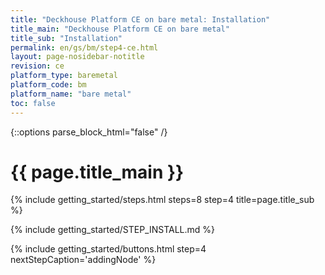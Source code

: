 ```yaml
---
title: "Deckhouse Platform CE on bare metal: Installation"
title_main: "Deckhouse Platform CE on bare metal"
title_sub: "Installation"
permalink: en/gs/bm/step4-ce.html
layout: page-nosidebar-notitle
revision: ce
platform_type: baremetal
platform_code: bm
platform_name: "bare metal"
toc: false
---
```


<link rel="stylesheet" type="text/css" href='{{ assets["getting-started.css"].digest_path }}' />
<script type="text/javascript" src='{{ assets["getting-started.js"].digest_path }}'></script>

{::options parse_block_html="false" /}

<h1 class="docs__title">{{ page.title_main }}</h1>
{% include getting_started/steps.html steps=8 step=4 title=page.title_sub %}

{% include getting_started/STEP_INSTALL.md %}

{% include getting_started/buttons.html step=4 nextStepCaption='addingNode' %}
